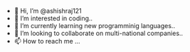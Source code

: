 - 👋 Hi, I’m @ashishraj121
- 👀 I’m interested in coding..
- 🌱 I’m currently learning new programminig languages..
- 💞️ I’m looking to collaborate on multi-national companies..
- 📫 How to reach me ...

<!---
ashishraj121/ashishraj121 is a ✨ special ✨ repository because its `README.md` (this file) appears on your GitHub profile.
You can click the Preview link to take a look at your changes.
--->

